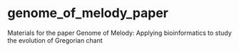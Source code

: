 # genome_of_melody_paper
Materials for the paper Genome of Melody: Applying bioinformatics to study the evolution of Gregorian chant
